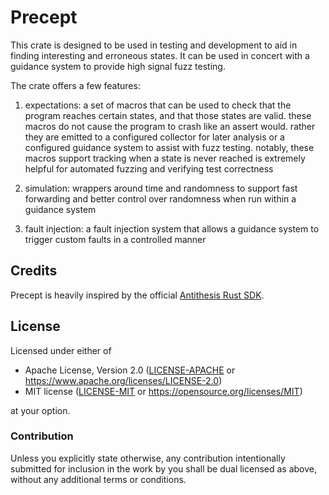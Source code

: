 # Precept

This crate is designed to be used in testing and development to aid in finding interesting and erroneous states. It can be used in concert with a guidance system to provide high signal fuzz testing.

The crate offers a few features:

1. expectations: a set of macros that can be used to check that the program reaches certain states, and that those states are valid. these macros do not cause the program to crash like an assert would. rather they are emitted to a configured collector for later analysis or a configured guidance system to assist with fuzz testing. notably, these macros support tracking when a state is never reached is extremely helpful for automated fuzzing and verifying test correctness

2. simulation: wrappers around time and randomness to support fast forwarding and better control over randomness when run within a guidance system

3. fault injection: a fault injection system that allows a guidance system to trigger custom faults in a controlled manner

## Credits

Precept is heavily inspired by the official [Antithesis Rust SDK].

[Antithesis Rust SDK]: https://github.com/antithesishq/antithesis-sdk-rust/

## License

Licensed under either of

- Apache License, Version 2.0 ([LICENSE-APACHE] or https://www.apache.org/licenses/LICENSE-2.0)
- MIT license ([LICENSE-MIT] or https://opensource.org/licenses/MIT)

at your option.

[LICENSE-APACHE]: https://github.com/orbitinghail/graft/blob/main/LICENSE-APACHE
[LICENSE-MIT]: https://github.com/orbitinghail/graft/blob/main/LICENSE-MIT

### Contribution

Unless you explicitly state otherwise, any contribution intentionally submitted
for inclusion in the work by you shall be dual licensed as above, without any
additional terms or conditions.

